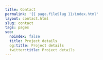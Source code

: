 ```yaml
---
title: Contact
permalink: '{{ page.fileSlug }}/index.html'
layout: contact.html
slug: contact
tags: pages
seo:
  noindex: false
  title: Project details
  og:title: Project details
  twitter:title: Project details
---
```



